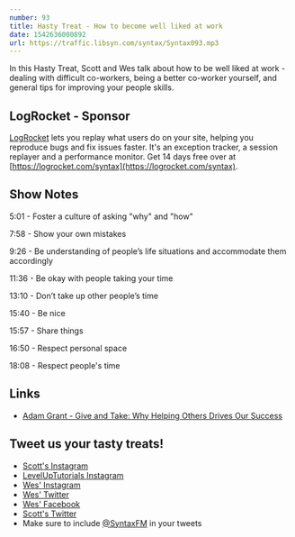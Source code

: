 ```yaml
---
number: 93
title: Hasty Treat - How to become well liked at work
date: 1542636000892
url: https://traffic.libsyn.com/syntax/Syntax093.mp3
---
```


In this Hasty Treat, Scott and Wes talk about how to be well liked at work - dealing with difficult co-workers, being a better co-worker yourself, and general tips for improving your people skills.

## LogRocket - Sponsor

[LogRocket](https://logrocket.com/syntax) lets you replay what users do on your site, helping you reproduce bugs and fix issues faster. It's an exception tracker, a session replayer and a performance monitor. Get 14 days free over at [https://logrocket.com/syntax](https://logrocket.com/syntax).

## Show Notes

5:01 - Foster a culture of asking "why" and "how"

7:58 - Show your own mistakes

9:26 - Be understanding of people’s life situations and accommodate them accordingly

11:36 - Be okay with people taking your time

13:10 - Don’t take up other people’s time

15:40 - Be nice

15:57 - Share things

16:50 - Respect personal space

18:08 - Respect people's time

## Links

* [Adam Grant - Give and Take: Why Helping Others Drives Our Success](https://www.amazon.com/dp/B00AFPTSI0/)

## Tweet us your tasty treats!

* [Scott's Instagram](https://www.instagram.com/stolinski/)
* [LevelUpTutorials Instagram](https://www.instagram.com/LevelUpTutorials/)
* [Wes' Instagram](https://www.instagram.com/wesbos/)
* [Wes' Twitter](https://twitter.com/wesbos)
* [Wes' Facebook](https://www.facebook.com/wesbos.developer)
* [Scott's Twitter](https://twitter.com/stolinski)
* Make sure to include [@SyntaxFM](https://twitter.com/SyntaxFM) in your tweets
